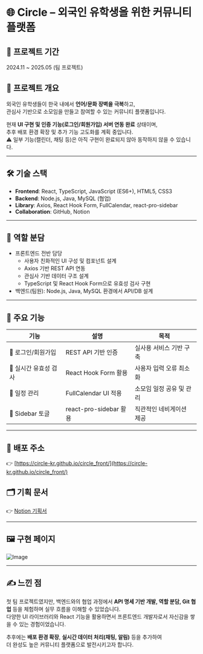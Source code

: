 # 🌐 Circle – 외국인 유학생을 위한 커뮤니티 플랫폼

## 📆 프로젝트 기간
2024.11 ~ 2025.05 (팀 프로젝트)

## 📝 프로젝트 개요
외국인 유학생들이 한국 내에서 **언어/문화 장벽을 극복**하고,  
관심사 기반으로 소모임을 만들고 참여할 수 있는 커뮤니티 플랫폼입니다.  

현재 **UI 구현 및 인증 기능(로그인/회원가입) 서버 연동 완료** 상태이며,  
추후 배포 환경 확장 및 추가 기능 고도화를 계획 중입니다. <br>
⚠️ 일부 기능(캘린더, 채팅 등)은 아직 구현이 완료되지 않아 동작하지 않을 수 있습니다.

---

## 🛠 기술 스택
- **Frontend**: React, TypeScript, JavaScript (ES6+), HTML5, CSS3  
- **Backend**: Node.js, Java, MySQL (협업)  
- **Library**: Axios, React Hook Form, FullCalendar, react-pro-sidebar  
- **Collaboration**: GitHub, Notion  

---

## 👥 역할 분담
- 프론트엔드 전반 담당
  - 사용자 친화적인 UI 구성 및 컴포넌트 설계
  - Axios 기반 REST API 연동
  - 관심사 기반 데이터 구조 설계
  - TypeScript 및 React Hook Form으로 유효성 검사 구현
- 백엔드(팀원): Node.js, Java, MySQL 환경에서 API/DB 설계  

---

## 🚀 주요 기능

| 기능 | 설명 | 목적 |
|------|------|------|
| 🔑 로그인/회원가입 | REST API 기반 인증 | 실사용 서비스 기반 구축 |
| 📝 실시간 유효성 검사 | React Hook Form 활용 | 사용자 입력 오류 최소화 |
| 📅 일정 관리 | FullCalendar UI 적용 | 소모임 일정 공유 및 관리 |
| 📂 Sidebar 토글 | react-pro-sidebar 활용 | 직관적인 네비게이션 제공 |

---

## 🔗 배포 주소
👉 [https://circle-kr.github.io/circle_front/](https://circle-kr.github.io/circle_front/)

## 🗂 기획 문서
👉 [Notion 기획서](https://www.notion.so/13de201be1ac802db3dcd9ea3f821192?pvs=4)

---

## 🖼 구현 페이지
![Image](https://github.com/user-attachments/assets/342c4522-f76d-48e8-bea7-dee40caf4632)

---

## ✍️ 느낀 점
첫 팀 프로젝트였지만, 백엔드와의 협업 과정에서 **API 명세 기반 개발, 역할 분담, Git 협업** 등을 체험하며 실무 흐름을 이해할 수 있었습니다.  
다양한 UI 라이브러리와 React 기능을 활용하면서 프론트엔드 개발자로서 자신감을 쌓을 수 있는 경험이었습니다.  

추후에는 **배포 환경 확장**, **실시간 데이터 처리(채팅, 알림)** 등을 추가하여  
더 완성도 높은 커뮤니티 플랫폼으로 발전시키고자 합니다.  
